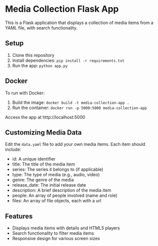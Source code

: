 # Media Collection Flask App

This is a Flask application that displays a collection of media items from a YAML file, with search functionality.

## Setup

1. Clone this repository
2. Install dependencies: `pip install -r requirements.txt`
3. Run the app: `python app.py`

## Docker

To run with Docker:

1. Build the image: `docker build -t media-collection-app .`
2. Run the container: `docker run -p 5000:5000 media-collection-app`

Access the app at http://localhost:5000

## Customizing Media Data

Edit the `data.yaml` file to add your own media items. Each item should include:

- id: A unique identifier
- title: The title of the media item
- series: The series it belongs to (if applicable)
- type: The type of media (e.g., audio, video)
- genre: The genre of the media
- release_date: The initial release date
- description: A brief description of the media item
- people: An array of people involved (name and role)
- files: An array of file objects, each with a url

## Features

- Displays media items with details and HTML5 players
- Search functionality to filter media items
- Responsive design for various screen sizes